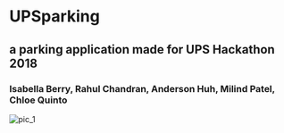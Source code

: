 # UPSparking
## a parking application made for UPS Hackathon 2018<br/>
### Isabella Berry, Rahul Chandran, Anderson Huh, Milind Patel, Chloe Quinto<br/>


![pic_1](https://user-images.githubusercontent.com/29359882/42674280-157e7e5e-863d-11e8-95f6-9db1a8e74dc5.png)